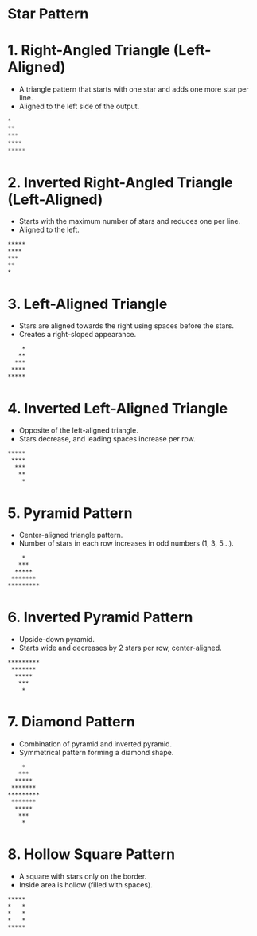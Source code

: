 # Star Pattern

# 1. **Right-Angled Triangle (Left-Aligned)**

* A triangle pattern that starts with one star and adds one more star per line.
* Aligned to the left side of the output.
```  python 
*
**
***
****
*****
```
# 2. **Inverted Right-Angled Triangle (Left-Aligned)**

* Starts with the maximum number of stars and reduces one per line.
* Aligned to the left.
```
*****
****
***
**
*
```


# 3. **Left-Aligned Triangle**

* Stars are aligned towards the right using spaces before the stars.
* Creates a right-sloped appearance.
```
    *
   **
  ***
 ****
*****
```
# 4. **Inverted Left-Aligned Triangle**

* Opposite of the left-aligned triangle.
* Stars decrease, and leading spaces increase per row.
```
*****
 ****
  ***
   **
    *
```
# 5. **Pyramid Pattern**

* Center-aligned triangle pattern.
* Number of stars in each row increases in odd numbers (1, 3, 5...).

```
    *
   ***
  *****
 *******
*********
```
# 6. **Inverted Pyramid Pattern**

* Upside-down pyramid.
* Starts wide and decreases by 2 stars per row, center-aligned.

```
*********
 *******
  *****
   ***
    *
```
# 7. **Diamond Pattern**

* Combination of pyramid and inverted pyramid.
* Symmetrical pattern forming a diamond shape.
```
    *
   ***
  *****
 *******
*********
 *******
  *****
   ***
    *

```
# 8. **Hollow Square Pattern**

* A square with stars only on the border.
* Inside area is hollow (filled with spaces).
```
*****
*   *
*   *
*   *
*****
```
